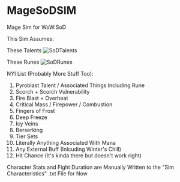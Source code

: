 # MageSoDSIM
Mage Sim for WoW:SoD

This Sim Assumes:

These Talents
![SoDTalents](https://github.com/desrochesj/MageSoDSIM/assets/79223593/f7866efd-5acb-419a-ba10-3e3c40836072)

These Runes
![SoDRunes](https://github.com/desrochesj/MageSoDSIM/assets/79223593/e4c21234-7fda-43a4-9753-f2ba57f87365)

NYI List (Probably More Stuff Too):
1. Pyroblast Talent / Associated Things Including Rune
2. Scorch + Scorch Vulnerability
3. Fire Blast + Overheat
4. Critical Mass / Firepower / Combustion
5. Fingers of Frost
6. Deep Freeze
7. Icy Veins
8. Berserking
9. Tier Sets
10. Literally Anything Associated With Mana
11. Any External Buff (Inlcuding Winter's Chill)
12. Hit Chance (It's kinda there but doesn't work right)

Character Stats and Fight Duration are Manually Written to the "Sim Characteristics" .txt File for Now
